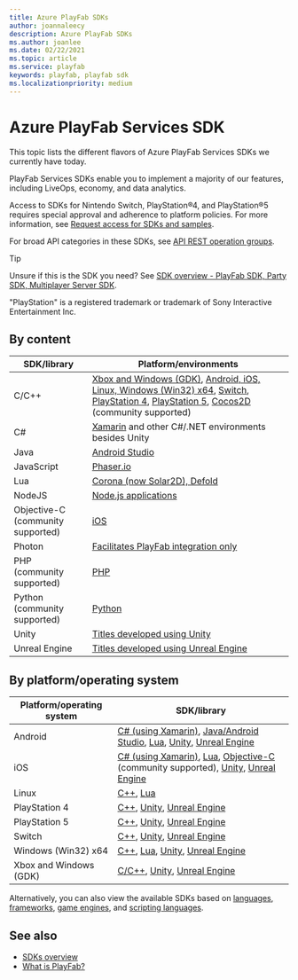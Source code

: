 ```yaml
---
title: Azure PlayFab SDKs
author: joannaleecy
description: Azure PlayFab SDKs
ms.author: joanlee
ms.date: 02/22/2021
ms.topic: article
ms.service: playfab
keywords: playfab, playfab sdk
ms.localizationpriority: medium
---
```


# Azure PlayFab Services SDK

This topic lists the different flavors of Azure PlayFab Services SDKs we currently have today.

PlayFab Services SDKs enable you to implement a majority of our features, including LiveOps, economy, and data analytics.

Access to SDKs for Nintendo Switch, PlayStation&#174;4, and PlayStation&#174;5 requires special approval and adherence to platform policies. For more information, see [Request access for SDKs and samples](../features/multiplayer/networking/request-access-for-sdks-samples.md).

For broad API categories in these SDKs, see [API REST operation groups](/rest/api/playfab/admin/).

> [!TIP]
> Unsure if this is the SDK you need? See [SDK overview - PlayFab SDK, Party SDK, Multiplayer Server SDK](sdk-overview.md).

"PlayStation" is a registered trademark or trademark of Sony Interactive Entertainment Inc.

## By content

| SDK/library                       | Platform/environments                     |
|-----------------------------------|-------------------------------------------|
| C/C++                             | [Xbox and Windows (GDK)](gdk/index.md), [Android, iOS, Linux, Windows (Win32) x64](playfab-cpp/index.md), [Switch](https://dev.azure.com/PlayFabPrivate/Switch/_git/XPlatCppSdk-Private-Switch), [PlayStation 4](https://dev.azure.com/PlayFabPrivate/PS4/_git/XPlatCppSdk-Private-Ps4), [PlayStation 5](https://dev.azure.com/PlayFabPrivate/PS5/_git/XPlatCppSdk-Private-PS5), [Cocos2D](cocos2d-x/index.md) (community supported)|
| C#                                | [Xamarin](c-sharp/index.md) and other C#/.NET environments besides Unity |
| Java                              | [Android Studio](androidstudio/index.md) |
| JavaScript                        | [Phaser.io](phaser/index.md)|
| Lua                               | [Corona (now Solar2D), Defold](lua/index.md) |
| NodeJS                            | [Node.js applications](nodejs/index.md)|
| Objective-C (community supported) | [iOS](objective-c/index.md)|
| Photon                            | [Facilitates PlayFab integration only](photon/index.md)|
| PHP (community supported)         | [PHP](php/index.md)|
| Python (community supported)      | [Python](python/index.md)|
| Unity                             | [Titles developed using Unity](unity3d/index.md)|
| Unreal Engine                     | [Titles developed using Unreal Engine](unreal/index.md)|

## By platform/operating system

| Platform/operating system | SDK/library                       |
|---------------------------|-----------------------------------|
| Android                   | [C# (using Xamarin)](c-sharp/index.md), [Java/Android Studio](java/index.md), [Lua](lua/index.md), [Unity](unity3d/index.md), [Unreal Engine](unreal/index.md) |
| iOS                       | [C# (using Xamarin)](c-sharp/index.md), [Lua](lua/index.md), [Objective-C](objective-c/index.md) (community supported), [Unity](unity3d/index.md), [Unreal Engine](unreal/index.md) |
| Linux                     | [C++](playfab-cpp/index.md), [Lua](lua/index.md) |
| PlayStation 4             | [C++](https://dev.azure.com/PlayFabPrivate/PS4/_git/XPlatCppSdk-Private-Ps4), [Unity](unity3d/index.md), [Unreal Engine](unreal/index.md) |
| PlayStation 5             | [C++](https://dev.azure.com/PlayFabPrivate/PS5/_git/XPlatCppSdk-Private-PS5), [Unity](unity3d/index.md), [Unreal Engine](unreal/index.md) |
| Switch                    | [C++](https://dev.azure.com/PlayFabPrivate/Switch/_git/XPlatCppSdk-Private-Switch), [Unity](unity3d/index.md), [Unreal Engine](unreal/index.md)               |
| Windows (Win32) x64       | [C++](playfab-cpp/index.md), [Lua](lua/index.md), [Unity](unity3d/index.md), [Unreal Engine](unreal/index.md) |
| Xbox and Windows (GDK)    | [C/C++](gdk/index.md), [Unity](unity3d/index.md), [Unreal Engine](unreal/index.md) |

Alternatively, you can also view the available SDKs based on [languages](./languages/index.yml), [frameworks](./frameworks/index.yml), [game engines](./game-engines/index.yml), and [scripting languages](./scripting/index.yml).

## See also

* [SDKs overview](sdk-overview.md)
* [What is PlayFab?](../what-is-playfab.md)
